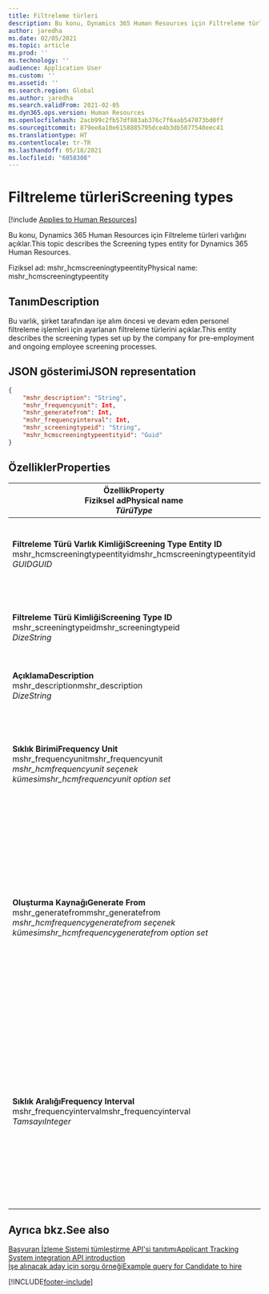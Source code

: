 ```yaml
---
title: Filtreleme türleri
description: Bu konu, Dynamics 365 Human Resources için Filtreleme türleri varlığını açıklar.
author: jaredha
ms.date: 02/05/2021
ms.topic: article
ms.prod: ''
ms.technology: ''
audience: Application User
ms.custom: ''
ms.assetid: ''
ms.search.region: Global
ms.author: jaredha
ms.search.validFrom: 2021-02-05
ms.dyn365.ops.version: Human Resources
ms.openlocfilehash: 2acb99c2fb57df883ab376c7f6aab547073bd0ff
ms.sourcegitcommit: 879ee8a10e6158885795dce4b3db5077540eec41
ms.translationtype: HT
ms.contentlocale: tr-TR
ms.lasthandoff: 05/18/2021
ms.locfileid: "6058308"
---
```

# <a name="screening-types"></a><span data-ttu-id="b065f-103">Filtreleme türleri</span><span class="sxs-lookup"><span data-stu-id="b065f-103">Screening types</span></span>

[!include [Applies to Human Resources](../includes/applies-to-hr.md)]

<span data-ttu-id="b065f-104">Bu konu, Dynamics 365 Human Resources için Filtreleme türleri varlığını açıklar.</span><span class="sxs-lookup"><span data-stu-id="b065f-104">This topic describes the Screening types entity for Dynamics 365 Human Resources.</span></span>

<span data-ttu-id="b065f-105">Fiziksel ad: mshr_hcmscreeningtypeentity</span><span class="sxs-lookup"><span data-stu-id="b065f-105">Physical name: mshr_hcmscreeningtypeentity</span></span>

## <a name="description"></a><span data-ttu-id="b065f-106">Tanım</span><span class="sxs-lookup"><span data-stu-id="b065f-106">Description</span></span>

<span data-ttu-id="b065f-107">Bu varlık, şirket tarafından işe alım öncesi ve devam eden personel filtreleme işlemleri için ayarlanan filtreleme türlerini açıklar.</span><span class="sxs-lookup"><span data-stu-id="b065f-107">This entity describes the screening types set up by the company for pre-employment and ongoing employee screening processes.</span></span>

## <a name="json-representation"></a><span data-ttu-id="b065f-108">JSON gösterimi</span><span class="sxs-lookup"><span data-stu-id="b065f-108">JSON representation</span></span>

```json
{
    "mshr_description": "String",
    "mshr_frequencyunit": Int,
    "mshr_generatefrom": Int,
    "mshr_frequencyinterval": Int,
    "mshr_screeningtypeid": "String",
    "mshr_hcmscreeningtypeentityid": "Guid"
}
```

## <a name="properties"></a><span data-ttu-id="b065f-109">Özellikler</span><span class="sxs-lookup"><span data-stu-id="b065f-109">Properties</span></span>

| <span data-ttu-id="b065f-110">Özellik</span><span class="sxs-lookup"><span data-stu-id="b065f-110">Property</span></span><br><span data-ttu-id="b065f-111">**Fiziksel ad**</span><span class="sxs-lookup"><span data-stu-id="b065f-111">**Physical name**</span></span><br><span data-ttu-id="b065f-112">**_Türü_**</span><span class="sxs-lookup"><span data-stu-id="b065f-112">**_Type_**</span></span> | <span data-ttu-id="b065f-113">Kullan</span><span class="sxs-lookup"><span data-stu-id="b065f-113">Use</span></span> | <span data-ttu-id="b065f-114">Tanım</span><span class="sxs-lookup"><span data-stu-id="b065f-114">Description</span></span> |
| --- | --- | --- |
| <span data-ttu-id="b065f-115">**Filtreleme Türü Varlık Kimliği**</span><span class="sxs-lookup"><span data-stu-id="b065f-115">**Screening Type Entity ID**</span></span><br><span data-ttu-id="b065f-116">mshr_hcmscreeningtypeentityid</span><span class="sxs-lookup"><span data-stu-id="b065f-116">mshr_hcmscreeningtypeentityid</span></span><br><span data-ttu-id="b065f-117">*GUID*</span><span class="sxs-lookup"><span data-stu-id="b065f-117">*GUID*</span></span> | <span data-ttu-id="b065f-118">Salt okunur</span><span class="sxs-lookup"><span data-stu-id="b065f-118">Read-only</span></span><br><span data-ttu-id="b065f-119">Gerekli</span><span class="sxs-lookup"><span data-stu-id="b065f-119">Required</span></span><br><span data-ttu-id="b065f-120">Sistem tarafından oluşturulan</span><span class="sxs-lookup"><span data-stu-id="b065f-120">System-generated</span></span> | <span data-ttu-id="b065f-121">Filtreleme türü kaydı için benzersiz birincil tanımlayıcı.</span><span class="sxs-lookup"><span data-stu-id="b065f-121">Unique primary identifier for the screening type record.</span></span> |
| <span data-ttu-id="b065f-122">**Filtreleme Türü Kimliği**</span><span class="sxs-lookup"><span data-stu-id="b065f-122">**Screening Type ID**</span></span><br><span data-ttu-id="b065f-123">mshr_screeningtypeid</span><span class="sxs-lookup"><span data-stu-id="b065f-123">mshr_screeningtypeid</span></span><br><span data-ttu-id="b065f-124">*Dize*</span><span class="sxs-lookup"><span data-stu-id="b065f-124">*String*</span></span> | <span data-ttu-id="b065f-125">Okuma/yazma</span><span class="sxs-lookup"><span data-stu-id="b065f-125">Read/write</span></span><br><span data-ttu-id="b065f-126">Gerekli</span><span class="sxs-lookup"><span data-stu-id="b065f-126">Required</span></span> | <span data-ttu-id="b065f-127">Filtreleme türü için kullanıcı tanımlı benzersiz tanımlayıcı.</span><span class="sxs-lookup"><span data-stu-id="b065f-127">User-defined unique identifier for the screening type.</span></span> |
| <span data-ttu-id="b065f-128">**Açıklama**</span><span class="sxs-lookup"><span data-stu-id="b065f-128">**Description**</span></span><br><span data-ttu-id="b065f-129">mshr_description</span><span class="sxs-lookup"><span data-stu-id="b065f-129">mshr_description</span></span><br><span data-ttu-id="b065f-130">*Dize*</span><span class="sxs-lookup"><span data-stu-id="b065f-130">*String*</span></span> | <span data-ttu-id="b065f-131">Okuma/yazma</span><span class="sxs-lookup"><span data-stu-id="b065f-131">Read/write</span></span><br><span data-ttu-id="b065f-132">Gerekli</span><span class="sxs-lookup"><span data-stu-id="b065f-132">Required</span></span> | <span data-ttu-id="b065f-133">Filtreleme türünün açıklaması.</span><span class="sxs-lookup"><span data-stu-id="b065f-133">The description of the screening type.</span></span> |
| <span data-ttu-id="b065f-134">**Sıklık Birimi**</span><span class="sxs-lookup"><span data-stu-id="b065f-134">**Frequency Unit**</span></span><br><span data-ttu-id="b065f-135">mshr_frequencyunit</span><span class="sxs-lookup"><span data-stu-id="b065f-135">mshr_frequencyunit</span></span><br><span data-ttu-id="b065f-136">*mshr_hcmfrequencyunit seçenek kümesi*</span><span class="sxs-lookup"><span data-stu-id="b065f-136">*mshr_hcmfrequencyunit option set*</span></span> | <span data-ttu-id="b065f-137">Okuma/yazma</span><span class="sxs-lookup"><span data-stu-id="b065f-137">Read/write</span></span><br><span data-ttu-id="b065f-138">Gerekli</span><span class="sxs-lookup"><span data-stu-id="b065f-138">Required</span></span> | <span data-ttu-id="b065f-139">Atanan kişi için filtrelemenin tamamlanacağı sıklığı açıklar.</span><span class="sxs-lookup"><span data-stu-id="b065f-139">Describes the frequency with which the screening must be completed for the assigned person.</span></span> |
| <span data-ttu-id="b065f-140">**Oluşturma Kaynağı**</span><span class="sxs-lookup"><span data-stu-id="b065f-140">**Generate From**</span></span><br><span data-ttu-id="b065f-141">mshr_generatefrom</span><span class="sxs-lookup"><span data-stu-id="b065f-141">mshr_generatefrom</span></span><br><span data-ttu-id="b065f-142">*mshr_hcmfrequencygeneratefrom seçenek kümesi*</span><span class="sxs-lookup"><span data-stu-id="b065f-142">*mshr_hcmfrequencygeneratefrom option set*</span></span> | <span data-ttu-id="b065f-143">Okuma/yazma</span><span class="sxs-lookup"><span data-stu-id="b065f-143">Read-write</span></span><br><span data-ttu-id="b065f-144">Gerekli</span><span class="sxs-lookup"><span data-stu-id="b065f-144">Required</span></span> | <span data-ttu-id="b065f-145">Sıklık değeri "Yalnızca bir seferlik" dışında bir değerse, GenerateFrom değeri bir sonraki filtreleme olayının hesaplanacağı tarihi belirler.</span><span class="sxs-lookup"><span data-stu-id="b065f-145">If the Frequency value is any value other than “One-time only”, the GenerateFrom value determines the date from which to calculate the next screening event.</span></span> |
| <span data-ttu-id="b065f-146">**Sıklık Aralığı**</span><span class="sxs-lookup"><span data-stu-id="b065f-146">**Frequency Interval**</span></span><br><span data-ttu-id="b065f-147">mshr_frequencyinterval</span><span class="sxs-lookup"><span data-stu-id="b065f-147">mshr_frequencyinterval</span></span><br><span data-ttu-id="b065f-148">*Tamsayı*</span><span class="sxs-lookup"><span data-stu-id="b065f-148">*Integer*</span></span> | <span data-ttu-id="b065f-149">Okuma/yazma</span><span class="sxs-lookup"><span data-stu-id="b065f-149">Read-write</span></span><br><span data-ttu-id="b065f-150">Gerekli</span><span class="sxs-lookup"><span data-stu-id="b065f-150">Required</span></span> | <span data-ttu-id="b065f-151">Sıklık değeri "Yalnızca bir seferlik" dışında bir değerse her filtreleme olayı arasındaki zaman birimleri için bir aralık tanımlamanız gerekir.</span><span class="sxs-lookup"><span data-stu-id="b065f-151">If the Frequency value is any value other than “One-time only”, you must define an interval for the units of time between each screening event.</span></span> |

## <a name="see-also"></a><span data-ttu-id="b065f-152">Ayrıca bkz.</span><span class="sxs-lookup"><span data-stu-id="b065f-152">See also</span></span>

[<span data-ttu-id="b065f-153">Başvuran İzleme Sistemi tümleştirme API'si tanıtımı</span><span class="sxs-lookup"><span data-stu-id="b065f-153">Applicant Tracking System integration API introduction</span></span>](hr-admin-integration-ats-api-introduction.md)<br>
[<span data-ttu-id="b065f-154">İşe alınacak aday için sorgu örneği</span><span class="sxs-lookup"><span data-stu-id="b065f-154">Example query for Candidate to hire</span></span>](hr-admin-integration-ats-api-candidate-to-hire-example-query.md)


[!INCLUDE[footer-include](../includes/footer-banner.md)]